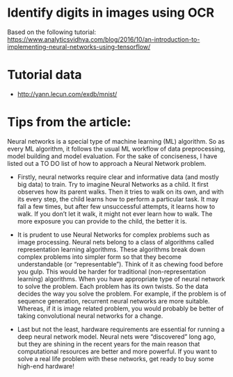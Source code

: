 # Identify digits in images using OCR

Based on the following tutorial: https://www.analyticsvidhya.com/blog/2016/10/an-introduction-to-implementing-neural-networks-using-tensorflow/

# Tutorial data

* http://yann.lecun.com/exdb/mnist/

# Tips from the article:

Neural networks is a special type of machine learning (ML) algorithm. So as every ML algorithm, it follows the usual ML workflow of data preprocessing, model building and model evaluation. For the sake of conciseness, I have listed out a TO DO list of how to approach a Neural Network problem.

* Firstly, neural networks require clear and informative data (and mostly big data) to train. Try to imagine Neural Networks as a child. It first observes how its parent walks. Then it tries to walk on its own, and with its every step, the child learns how to perform a particular task. It may fall a few times, but after few unsuccessful attempts, it learns how to walk. If you don’t let it walk, it might not ever learn how to walk. The more exposure you can provide to the child, the better it is.

* It is prudent to use Neural Networks for complex problems such as image processing. Neural nets belong to a class of algorithms called representation learning algorithms. These algorithms break down complex problems into simpler form so that they become understandable (or “representable”). Think of it as chewing food before you gulp. This would be harder for traditional (non-representation learning) algorithms.
When you have appropriate type of neural network to solve the problem. Each problem has its own twists. So the data decides the way you solve the problem. For example, if the problem is of sequence generation, recurrent neural networks are more suitable. Whereas, if it is image related problem, you would probably be better of taking convolutional neural networks for a change.

* Last but not the least, hardware requirements are essential for running a deep neural network model. Neural nets were “discovered” long ago, but they are shining in the recent years for the main reason that computational resources are better and more powerful. If you want to solve a real life problem with these networks, get ready to buy some high-end hardware!